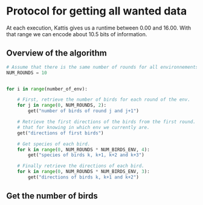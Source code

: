 # Protocol for getting all wanted data

At each execution, Kattis gives us a runtime between 0.00 and 16.00. With that
range we can encode about 10.5 bits of information.


## Overview of the algorithm

```py
# Assume that there is the same number of rounds for all environnements.
NUM_ROUNDS = 10


for i in range(number_of_env):

    # First, retrieve the number of birds for each round of the env.
    for j in range(0, NUM_ROUNDS, 2):
        get("number of birds of round j and j+1")

    # Retrieve the first directions of the birds from the first round. We do
    # that for knowing in which env we currently are.
    get("directions of first birds")

    # Get species of each bird.
    for k in range(0, NUM_ROUNDS * NUM_BIRDS_ENV, 4):
        get("species of birds k, k+1, k+2 and k+3")

    # Finally retrieve the directions of each bird.
    for k in range(0, NUM_ROUNDS * NUM_BIRDS_ENV, 3):
        get("directions of birds k, k+1 and k+2")
```


## Get the number of birds
